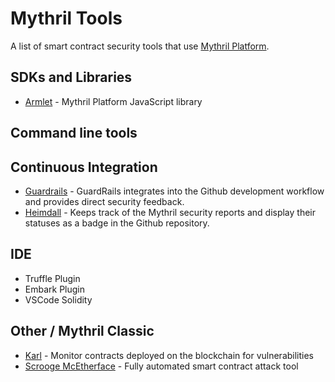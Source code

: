 # Mythril Tools

A list of smart contract security tools that use [Mythril Platform](https://mythril.ai).

## SDKs and Libraries

- [Armlet](https://github.com/ConsenSys/armlet) - Mythril Platform JavaScript library

## Command line tools

## Continuous Integration

- [Guardrails](https://www.guardrails.io) - GuardRails integrates into the Github development workflow and provides direct security feedback.
- [Heimdall](https://heimdall.maddevs.io) - Keeps track of the Mythril security reports and display their statuses as a badge in the Github repository.

## IDE

- Truffle Plugin
- Embark Plugin
- VSCode Solidity

## Other / Mythril Classic

- [Karl](https://github.com/cleanunicorn/karl) - Monitor contracts deployed on the blockchain for vulnerabilities
- [Scrooge McEtherface](https://github.com/b-mueller/scrooge-mcetherface/blob/master/README.md) - Fully automated smart contract attack tool


